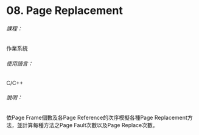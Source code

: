 # 08. Page Replacement
###### 課程：
作業系統
###### 使用語言：
C/C++
###### 說明：
依Page Frame個數及各Page Reference的次序模擬各種Page Replacement方法，並計算每種方法之Page Fault次數以及Page Replace次數。
